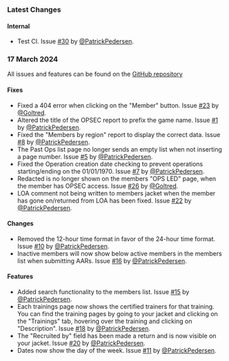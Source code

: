 ### Latest Changes

#### Internal

* Test CI. Issue [#30](https://github.com/THE-BWC/OpServ-Issues/issues/30) by [@PatrickPedersen](https://github.com/PatrickPedersen).

### 17 March 2024
All issues and features can be found on the [GitHub repository](https://github.com/THE-BWC/OpServ-Issues/issues/)

#### Fixes
* Fixed a 404 error when clicking on the "Member" button. Issue [#23](https://github.com/THE-BWC/OpServ-Issues/issues/23) by [@Goltred](https://github.com/Goltred).
* Altered the title of the OPSEC report to prefix the game name. Issue [#1](https://github.com/THE-BWC/OpServ-Issues/issues/1) by [@PatrickPedersen](https://github.com/PatrickPedersen).
* Fixed the "Members by region" report to display the correct data. Issue [#8](https://github.com/THE-BWC/OpServ-Issues/issues/8) by [@PatrickPedersen](https://github.com/PatrickPedersen).
* The Past Ops list page no longer sends an empty list when not inserting a page number. Issue [#5](https://github.com/THE-BWC/OpServ-Issues/issues/5) by [@PatrickPedersen](https://github.com/PatrickPedersen).
* Fixed the Operation creation date checking to prevent operations starting/ending on the 01/01/1970. Issue [#7](https://github.com/THE-BWC/OpServ-Issues/issues/7) by [@PatrickPedersen](https://github.com/PatrickPedersen).
* Redacted is no longer shown on the members "OPS LED" page, when the member has OPSEC access. Issue [#26](https://github.com/THE-BWC/OpServ-Issues/issues/26) by [@Goltred](https://github.com/Goltred).
* LOA comment not being written to members jacket when the member has gone on/returned from LOA has been fixed. Issue [#22](https://github.com/THE-BWC/OpServ-Issues/issues/22) by [@PatrickPedersen](https://github.com/PatrickPedersen).
  
#### Changes
* Removed the 12-hour time format in favor of the 24-hour time format. Issue [#10](https://github.com/THE-BWC/OpServ-Issues/issues/10) by [@PatrickPedersen](https://github.com/PatrickPedersen).
* Inactive members will now show below active members in the members list when submitting AARs. Issue [#16](https://github.com/THE-BWC/OpServ-Issues/issues/16) by [@PatrickPedersen](https://github.com/PatrickPedersen).

#### Features
* Added search functionality to the members list. Issue [#15](https://github.com/THE-BWC/OpServ-Issues/issues/15) by [@PatrickPedersen](https://github.com/PatrickPedersen).
* Each trainings page now shows the certified trainers for that training. You can find the training pages by going to your jacket and clicking on the "Trainings" tab, hovering over the training and clicking on "Description". Issue [#18](https://github.com/THE-BWC/OpServ-Issues/issues/18) by [@PatrickPedersen](https://github.com/PatrickPedersen).
* The "Recruited by" field has been made a return and is now visible on your jacket. Issue [#20](https://github.com/THE-BWC/OpServ-Issues/issues/20) by [@PatrickPedersen](https://github.com/PatrickPedersen).
* Dates now show the day of the week. Issue [#11](https://github.com/THE-BWC/OpServ-Issues/issues/11) by [@PatrickPedersen](https://github.com/PatrickPedersen).